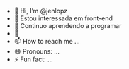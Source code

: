 - 👋 Hi, I’m @jenlopz
- 👀 Estou interessada em front-end
- 🌱 Continuo aprendendo a programar
- 💞️ 
- 📫 How to reach me ...
- 😄 Pronouns: ...
- ⚡ Fun fact: ...

<!---
jenlopz/jenlopz is a ✨ special ✨ repository because its `README.md` (this file) appears on your GitHub profile.
You can click the Preview link to take a look at your changes.
--->

